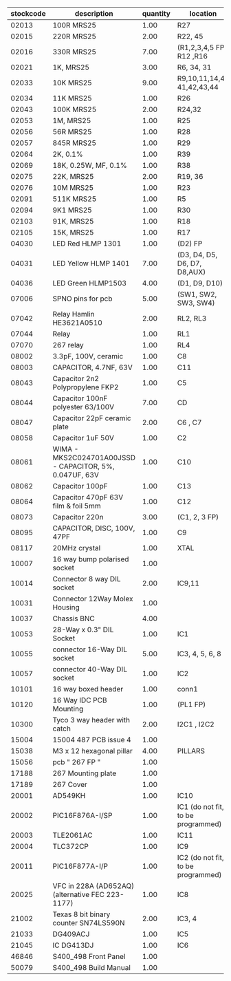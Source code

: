 |stockcode|description|quantity|location|
|---------|-----------|--------|--------|
|02013|100R MRS25|1.00|R27|
|02015|220R MRS25|2.00|R22, 45|
|02016|330R MRS25|7.00| (R1,2,3,4,5 FP) R12 ,R16|
|02021|1K, MRS25|3.00|R6, 34, 31|
|02033|10K MRS25|9.00|R9,10,11,14,40 41,42,43,44|
|02034|11K MRS25|1.00|R26|
|02043|100K MRS25|2.00|R24,32|
|02053|1M, MRS25|1.00|R25|
|02056|56R MRS25|1.00|R28|
|02057|845R MRS25|1.00|R29|
|02064|2K, 0.1%|1.00|R39|
|02069|18K, 0.25W, MF, 0.1%|1.00|R38|
|02075|22K, MRS25|2.00|R19, 36|
|02076|10M MRS25|1.00|R23|
|02091|511K MRS25|1.00|R5|
|02094|9K1 MRS25|1.00|R30|
|02103|91K, MRS25|1.00|R18|
|02105|15K, MRS25|1.00|R17|
|04030|LED Red HLMP 1301|1.00|(D2) FP|
|04031|LED Yellow HLMP 1401|7.00|(D3, D4, D5, D6, D7, D8,AUX)|
|04036|LED Green HLMP1503|4.00|(D1, D9, D10)|
|07006|SPNO pins for pcb|5.00|(SW1, SW2, SW3, SW4)|
|07042|Relay  Hamlin HE3621A0510|2.00|RL2,  RL3|
|07044|Relay|1.00|RL1|
|07070|267 relay|1.00|RL4|
|08002|3.3pF, 100V, ceramic|1.00|C8|
|08003|CAPACITOR, 4.7NF, 63V|1.00|C11|
|08043|Capacitor 2n2 Polypropylene FKP2|1.00|C5|
|08044|Capacitor 100nF polyester 63/100V|7.00|CD |
|08047|Capacitor 22pF ceramic plate|2.00|C6 , C7|
|08058|Capacitor 1uF 50V|1.00|C2|
|08061|WIMA - MKS2C024701A00JSSD - CAPACITOR, 5%, 0.047UF, 63V|1.00|C10|
|08062|Capacitor 100pF|1.00|C13|
|08064|Capacitor 470pF 63V film & foil 5mm|1.00|C12|
|08073|Capacitor 220n|3.00|(C1, 2, 3 FP)|
|08095|CAPACITOR, DISC, 100V, 47PF|1.00|C9|
|08117|20MHz crystal|1.00|XTAL|
|10007|16 way bump polarised socket|1.00||
|10014|Connector 8 way DIL socket|2.00|IC9,11|
|10031|Connector 12Way Molex Housing|1.00||
|10037|Chassis BNC|4.00||
|10053|28-Way x 0.3" DIL Socket|1.00|IC1|
|10055|connector 16-Way DIL socket|5.00|IC3, 4, 5, 6, 8|
|10057|connector 40-Way DIL socket|1.00|IC2|
|10101|16 way boxed header|1.00|conn1|
|10120|16 Way IDC PCB Mounting|1.00|(PL1 FP)|
|10300|Tyco 3 way header with catch|2.00|I2C1 , I2C2|
|15004|15004 487 PCB issue 4|1.00||
|15038|M3 x 12 hexagonal pillar|4.00|PILLARS|
|15056|pcb  " 267 FP "|1.00||
|17188|267 Mounting plate|1.00||
|17189|267 Cover|1.00||
|20001|AD549KH|1.00|IC10|
|20002|PIC16F876A-I/SP|1.00|IC1 (do not fit, to be programmed)|
|20003|TLE2061AC|1.00|IC11|
|20004|TLC372CP|1.00|IC9|
|20011|PIC16F877A-I/P|1.00|IC2 (do not fit, to be programmed)|
|20025|VFC in 228A (AD652AQ) (alternative FEC  223-1177)|1.00|IC8|
|21002|Texas 8 bit binary counter  SN74LS590N|2.00|IC3, 4|
|21033|DG409ACJ|1.00|IC5|
|21045|IC DG413DJ|1.00|IC6|
|46846|S400_498 Front Panel|1.00||
|50079|S400_498 Build Manual|1.00||

